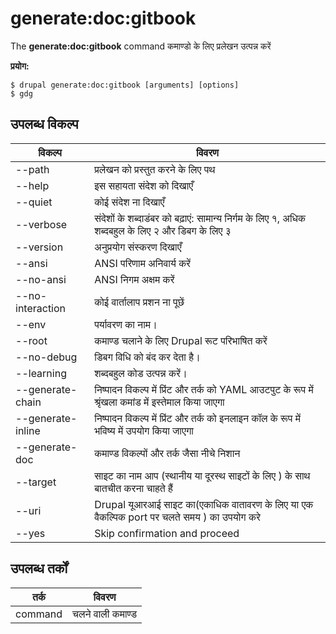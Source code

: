 # generate:doc:gitbook
The **generate:doc:gitbook** command कमाण्डो के लिए प्रलेखन उत्पन्न करें

**प्रयोग:**
```
$ drupal generate:doc:gitbook [arguments] [options] 
$ gdg  
```

## उपलब्ध विकल्प
विकल्प | विवरण
-------|-------------
--path | प्रलेखन को  प्रस्तुत करने के लिए पथ
--help | इस सहायता संदेश को दिखाएँ
--quiet | कोई संदेश ना दिखाएँ
--verbose | संदेशों के शब्दाडंबर को बढ़ाएं: सामान्य निर्गम के लिए १, अधिक शब्दबहुल के लिए २ और डिबग के लिए ३
--version | अनुप्रयोग संस्करण दिखाएँ
--ansi | ANSI परिणाम अनिवार्य करें
--no-ansi | ANSI निगम अक्षम करें
--no-interaction | कोई वार्तालाप प्रशन ना पूछें
--env | पर्यावरण का नाम।
--root | कमाण्ड चलाने के लिए Drupal रूट परिभाषित करें
--no-debug | डिबग विधि को बंद कर देता है।
--learning | शब्दबहुल कोड उत्पन्न करें।
--generate-chain | निष्पादन विकल्प में प्रिंट और तर्क को YAML आउटपुट के रूप में श्रृंखला कमांड में इस्तेमाल किया जाएगा
--generate-inline | निष्पादन विकल्प में प्रिंट और तर्क को इनलाइन कॉल के रूप में भविष्य में उपयोग किया जाएगा
--generate-doc | कमाण्ड विकल्पों और तर्क जैसा नीचे निशान
--target | साइट का नाम आप (स्थानीय या दूरस्थ साइटों के लिए ) के साथ बातचीत करना चाहते हैं
--uri | Drupal यूआरआई साइट का(एकाधिक वातावरण के लिए या एक वैकल्पिक port पर चलते समय ) का उपयोग करे
--yes | Skip confirmation and proceed

## उपलब्ध तर्कों  
तर्क | विवरण
---------|-------------
command | चलने वाली कमाण्ड
